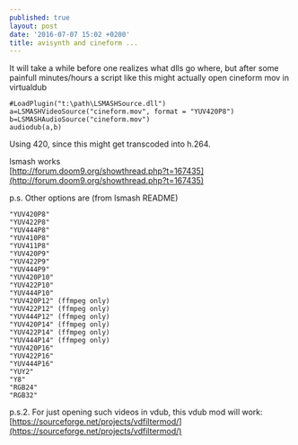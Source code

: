 ```yaml
---
published: true
layout: post
date: '2016-07-07 15:02 +0200'
title: avisynth and cineform ...
---
```

It will take a while before one realizes what dlls go where, but after some painfull minutes/hours a script like this might actually open cineform mov in virtualdub

    #LoadPlugin("t:\path\LSMASHSource.dll")
    a=LSMASHVideoSource("cineform.mov", format = "YUV420P8")
    b=LSMASHAudioSource("cineform.mov")
    audiodub(a,b)
    
Using 420, since this might get transcoded into h.264.

lsmash works  
[http://forum.doom9.org/showthread.php?t=167435](http://forum.doom9.org/showthread.php?t=167435)

p.s. Other options are (from lsmash README)

    "YUV420P8"
    "YUV422P8"
    "YUV444P8"
    "YUV410P8"
    "YUV411P8"
    "YUV420P9"
    "YUV422P9"
    "YUV444P9"
    "YUV420P10"
    "YUV422P10"
    "YUV444P10"
    "YUV420P12" (ffmpeg only)
    "YUV422P12" (ffmpeg only)
    "YUV444P12" (ffmpeg only)
    "YUV420P14" (ffmpeg only)
    "YUV422P14" (ffmpeg only)
    "YUV444P14" (ffmpeg only)
    "YUV420P16"
    "YUV422P16"
    "YUV444P16"
    "YUY2"
    "Y8"
    "RGB24"
    "RGB32"
    
p.s.2. For just opening such videos in vdub, this vdub mod will work:
[https://sourceforge.net/projects/vdfiltermod/](https://sourceforge.net/projects/vdfiltermod/)
